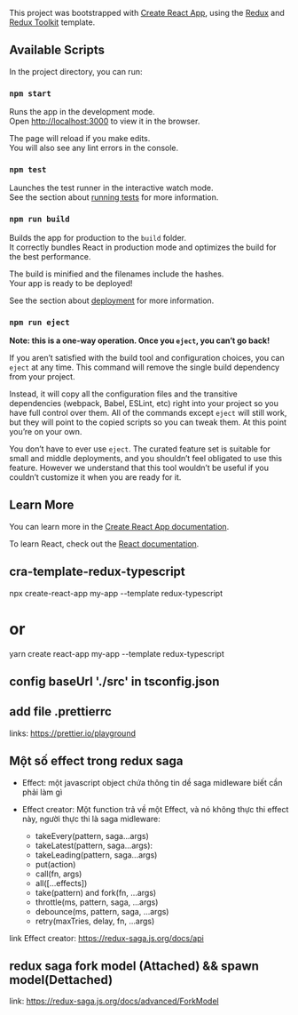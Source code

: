 This project was bootstrapped with [Create React App](https://github.com/facebook/create-react-app), using the [Redux](https://redux.js.org/) and [Redux Toolkit](https://redux-toolkit.js.org/) template.

## Available Scripts

In the project directory, you can run:

### `npm start`

Runs the app in the development mode.<br />
Open [http://localhost:3000](http://localhost:3000) to view it in the browser.

The page will reload if you make edits.<br />
You will also see any lint errors in the console.

### `npm test`

Launches the test runner in the interactive watch mode.<br />
See the section about [running tests](https://facebook.github.io/create-react-app/docs/running-tests) for more information.

### `npm run build`

Builds the app for production to the `build` folder.<br />
It correctly bundles React in production mode and optimizes the build for the best performance.

The build is minified and the filenames include the hashes.<br />
Your app is ready to be deployed!

See the section about [deployment](https://facebook.github.io/create-react-app/docs/deployment) for more information.

### `npm run eject`

**Note: this is a one-way operation. Once you `eject`, you can’t go back!**

If you aren’t satisfied with the build tool and configuration choices, you can `eject` at any time. This command will remove the single build dependency from your project.

Instead, it will copy all the configuration files and the transitive dependencies (webpack, Babel, ESLint, etc) right into your project so you have full control over them. All of the commands except `eject` will still work, but they will point to the copied scripts so you can tweak them. At this point you’re on your own.

You don’t have to ever use `eject`. The curated feature set is suitable for small and middle deployments, and you shouldn’t feel obligated to use this feature. However we understand that this tool wouldn’t be useful if you couldn’t customize it when you are ready for it.

## Learn More

You can learn more in the [Create React App documentation](https://facebook.github.io/create-react-app/docs/getting-started).

To learn React, check out the [React documentation](https://reactjs.org/).

## cra-template-redux-typescript

npx create-react-app my-app --template redux-typescript

# or

yarn create react-app my-app --template redux-typescript

## config baseUrl './src' in tsconfig.json

## add file .prettierrc

links: https://prettier.io/playground

## Một số effect trong redux saga

- Effect: một javascript object chứa thông tin dề saga midleware biết cần phải làm gì

- Effect creator: Một function trả về một Effect, và nó không thực thi effect này, người thực thi là saga midleware:
  - takeEvery(pattern, saga...args)
  - takeLatest(pattern, saga...args):
  - takeLeading(pattern, saga...args)
  - put(action)
  - call(fn, args)
  - all([...effects])
  - take(pattern) and fork(fn, ...args)
  - throttle(ms, pattern, saga, ...args)
  - debounce(ms, pattern, saga, ...args)
  - retry(maxTries, delay, fn, ...args)

link Effect creator: https://redux-saga.js.org/docs/api

## redux saga fork model (Attached) && spawn model(Dettached)

link: https://redux-saga.js.org/docs/advanced/ForkModel
